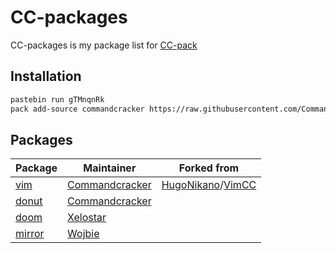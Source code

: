 # CC-packages

CC-packages is my package list for [CC-pack](https://github.com/Commandcracker/CC-pack)

## Installation

```bash
pastebin run gTMnqnRk
pack add-source commandcracker https://raw.githubusercontent.com/Commandcracker/CC-packages/master/packages.json
```

## Packages

| Package                                                      | Maintainer                                          | Forked from                                                                                |
|--------------------------------------------------------------|-----------------------------------------------------|--------------------------------------------------------------------------------------------|
| [vim](https://github.com/Commandcracker/VimCC)               | [Commandcracker](https://github.com/Commandcracker) | [HugoNikano](https://github.com/HugoNikanor)/[VimCC](https://github.com/HugoNikanor/VimCC) |
| [donut](https://github.com/Commandcracker/CC-spinning-donut) | [Commandcracker](https://github.com/Commandcracker) |                                                                                            |
| [doom](https://github.com/Xelostar/CCDoom)                   | [Xelostar](https://github.com/Xelostar)             |                                                                                            |
| [mirror](https://pastebin.com/DW3LCC3L)                      | [Wojbie](https://pastebin.com/u/Wojbie)             |                                                                                            |
